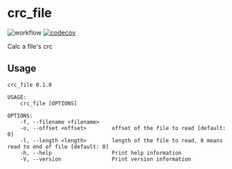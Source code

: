 # crc_file
![workflow](https://github.com/ttxs69/crc_file/actions/workflows/rust.yml/badge.svg)
[![codecov](https://codecov.io/gh/ttxs69/crc_file/branch/main/graph/badge.svg?token=P8QMZZUR7Z)](https://codecov.io/gh/ttxs69/crc_file)

Calc a file's crc
## Usage
```
crc_file 0.1.0

USAGE:
    crc_file [OPTIONS]

OPTIONS:
    -f, --filename <filename>    
    -o, --offset <offset>        offset of the file to read [default: 0]
    -l, --length <length>        length of the file to read, 0 means read to end of file [default: 0]
    -h, --help                   Print help information
    -V, --version                Print version information
```
